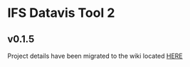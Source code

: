 # IFS Datavis Tool 2
## v0.1.5

Project details have been migrated to the wiki located [HERE](https://code.cs.earlham.edu/field-science/datavis/-/wikis/home)
